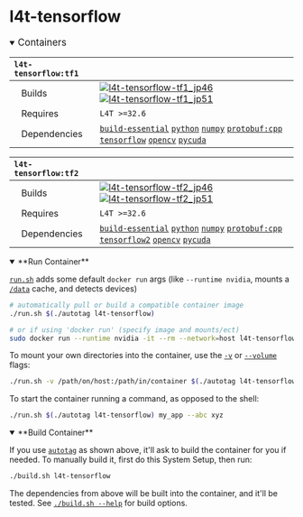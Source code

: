 # l4t-tensorflow

<details open>
<summary><big>Containers</big></summary>

| **`l4t-tensorflow:tf1`** | |
| :-- | :-- |
| &nbsp;&nbsp;&nbsp;Builds | [![`l4t-tensorflow-tf1_jp46`](https://img.shields.io/github/actions/workflow/status/dusty-nv/jetson-containers/l4t-tensorflow-tf1_jp46.yml?label=l4t-tensorflow-tf1_jp46)](https://github.com/dusty-nv/jetson-containers/actions/workflows/l4t-tensorflow-tf1_jp46.yml) [![`l4t-tensorflow-tf1_jp51`](https://img.shields.io/github/actions/workflow/status/dusty-nv/jetson-containers/l4t-tensorflow-tf1_jp51.yml?label=l4t-tensorflow-tf1_jp51)](https://github.com/dusty-nv/jetson-containers/actions/workflows/l4t-tensorflow-tf1_jp51.yml) |
| &nbsp;&nbsp;&nbsp;Requires | `L4T >=32.6` |
| &nbsp;&nbsp;&nbsp;Dependencies | [`build-essential`](/packages/build-essential) [`python`](/packages/python) [`numpy`](/packages/numpy) [`protobuf:cpp`](/packages/protobuf/protobuf_cpp) [`tensorflow`](/packages/tensorflow) [`opencv`](/packages/opencv) [`pycuda`](/packages/pycuda) |

| **`l4t-tensorflow:tf2`** | |
| :-- | :-- |
| &nbsp;&nbsp;&nbsp;Builds | [![`l4t-tensorflow-tf2_jp46`](https://img.shields.io/github/actions/workflow/status/dusty-nv/jetson-containers/l4t-tensorflow-tf2_jp46.yml?label=l4t-tensorflow-tf2_jp46)](https://github.com/dusty-nv/jetson-containers/actions/workflows/l4t-tensorflow-tf2_jp46.yml) [![`l4t-tensorflow-tf2_jp51`](https://img.shields.io/github/actions/workflow/status/dusty-nv/jetson-containers/l4t-tensorflow-tf2_jp51.yml?label=l4t-tensorflow-tf2_jp51)](https://github.com/dusty-nv/jetson-containers/actions/workflows/l4t-tensorflow-tf2_jp51.yml) |
| &nbsp;&nbsp;&nbsp;Requires | `L4T >=32.6` |
| &nbsp;&nbsp;&nbsp;Dependencies | [`build-essential`](/packages/build-essential) [`python`](/packages/python) [`numpy`](/packages/numpy) [`protobuf:cpp`](/packages/protobuf/protobuf_cpp) [`tensorflow2`](/packages/tensorflow) [`opencv`](/packages/opencv) [`pycuda`](/packages/pycuda) |

</details>

<details open>
<summary>**Run Container**</summary>

[`run.sh`](/run.sh) adds some default `docker run` args (like `--runtime nvidia`, mounts a [`/data`](/data) cache, and detects devices)
```bash
# automatically pull or build a compatible container image
./run.sh $(./autotag l4t-tensorflow)

# or if using 'docker run' (specify image and mounts/ect)
sudo docker run --runtime nvidia -it --rm --network=host l4t-tensorflow:35.2.1

```
To mount your own directories into the container, use the [`-v`](https://docs.docker.com/engine/reference/commandline/run/#volume) or [`--volume`](https://docs.docker.com/engine/reference/commandline/run/#volume) flags:
```bash
./run.sh -v /path/on/host:/path/in/container $(./autotag l4t-tensorflow)
```
To start the container running a command, as opposed to the shell:
```bash
./run.sh $(./autotag l4t-tensorflow) my_app --abc xyz
```
</details>
<details open>
<summary>**Build Container**</summary>

If you use [`autotag`](/autotag) as shown above, it'll ask to build the container for you if needed.  To manually build it, first do this System Setup, then run:
```bash
./build.sh l4t-tensorflow
```
The dependencies from above will be built into the container, and it'll be tested.  See [`./build.sh --help`](/jetson_containers/build.py) for build options.
</details>
